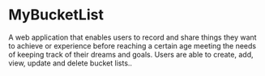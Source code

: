 # MyBucketList
A web application that enables users to record and share things they want to achieve or experience before reaching a certain age meeting the needs of keeping track of their dreams and goals.
Users are able to create, add, view, update and delete bucket lists..
